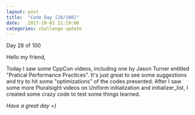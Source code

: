 ```yaml
---
layout: post
title:  "Code Day [28/100]"
date:   2017-10-01 21:19:00
categories: challenge update
---
```


Day 28 of 100

Hello my friend,

Today I saw some CppCon videos, including one by Jason Turner entitled "Pratical Performance Practices". It's just great to see some suggestions and try to hit some "optimizations" of the codes presented. After I saw some more Pluralsight videos on Uniform initialization and initializer_list, I created some crazy code to test some things learned.

_Have a great day =)_